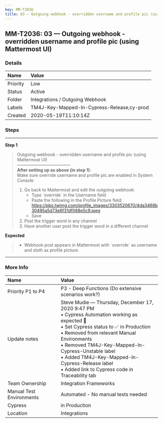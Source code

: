 ```yaml
---
key: MM-T2036
title: 03 — Outgoing webhook - overridden username and profile pic (using Mattermost UI)
---
```


## MM-T2036: 03 — Outgoing webhook - overridden username and profile pic (using Mattermost UI)

### Details

| Name     | Value                                      |
| :------- | :----------------------------------------- |
| Priority | Low                                        |
| Status   | Active                                     |
| Folder   | Integrations / Outgoing Webhook            |
| Labels   | TM4J-Key-Mapped-In-Cypress-Release,cy-prod |
| Created  | 2020-05-19T11:10:14Z                       |

### Steps

<hr/>

**Step 1**

> <article>Outgoing webhook - overridden username and profile pic (using Mattermost UI)<br>–––––––––––––––––––––––––<br><strong>After setting up as above (in step 1)</strong>:<br>Make sure override username and profile pic are enabled in System Console<br><ol><li>Go back to Mattermost and edit the outgoing webhook:<ul><li>Type `override` in the Username field</li><li>Paste the following in the Profile Picture field:<br><a href="https://pbs.twimg.com/profile_images/3303520670/4da3468b30495a5d73e6f31df068e5c9.jpeg" rel="noopener noreferrer" target="_blank">https://pbs.twimg.com/profile_images/3303520670/4da3468b30495a5d73e6f31df068e5c9.jpeg</a></li><li>Save</li></ul></li><li>Post the trigger word in any channel</li><li>Have another user post the trigger word in a different channel</li></ol></article>

**Expected**

> <article><ul><li>Webhook post appears in Mattermost with `override` as username and sloth as profile picture:</li></ul></article>

<hr/>

### More Info

| Name                     | Value                                                                                                                                                                                                                                                                                                                                                    |
| :----------------------- | :------------------------------------------------------------------------------------------------------------------------------------------------------------------------------------------------------------------------------------------------------------------------------------------------------------------------------------------------------- |
| Priority P1 to P4        | P3 - Deep Functions (Do extensive scenarios work?)                                                                                                                                                                                                                                                                                                       |
| Update notes             | Steve Mudie — Thursday, December 17, 2020 9:47 PM<br>• Cypress Automation working as expected 🎉<br>• Set Cypress status to ✅ in Production<br>• Removed from relevant Manual Environments<br>• Removed TM4J-Key-Mapped-In-Cypress-Unstable label<br>• Added TM4J-Key-Mapped-In-Cypress-Release label<br>• Added link to Cypress code in Traceability tab |
| Team Ownership           | Integration Frameworks                                                                                                                                                                                                                                                                                                                                   |
| Manual Test Environments | Automated - No manual tests needed                                                                                                                                                                                                                                                                                                                       |
| Cypress                  | in Production                                                                                                                                                                                                                                                                                                                                            |
| Location                 | Integrations                                                                                                                                                                                                                                                                                                                                             |
